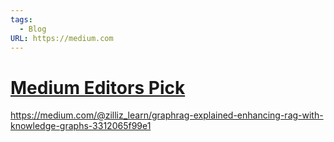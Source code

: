 ```yaml
---
tags:
  - Blog
URL: https://medium.com
---
```

# [Medium Editors Pick](https://medium.com/tag/editors-pick)

https://medium.com/@zilliz_learn/graphrag-explained-enhancing-rag-with-knowledge-graphs-3312065f99e1

